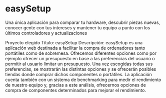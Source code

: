 # easySetup
 Una única aplicación para comparar tu hardware, descubrir piezas nuevas, conocer gente con tus intereses y mantener tu equipo a punto con los últimos controladores y actualizaciones

Proyecto elegido
Título: easySetup
Descripción: easySetup es una aplicación web destinada a facilitar la compra de ordenadores tanto portátiles como de sobremesa. Ofrecemos diferentes opciones como por ejemplo ofrecer un presupuesto en base a las preferencias del usuario o permitir al usuario limitar un presupuesto. Una vez escogidas todas sus preferencias, se mostrarán las distintas opciones y se ofrecerán posibles tiendas donde comprar dichos componentes o portátiles.
La aplicación cuenta también con un sistema de benchmarking para medir el rendimiento de nuestro equipo y, gracias a este análisis, ofrecernos opciones de compra de componentes determinados para mejorar el rendimiento.
